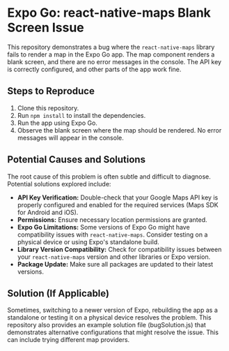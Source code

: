 # Expo Go: react-native-maps Blank Screen Issue

This repository demonstrates a bug where the `react-native-maps` library fails to render a map in the Expo Go app.  The map component renders a blank screen, and there are no error messages in the console.  The API key is correctly configured, and other parts of the app work fine.

## Steps to Reproduce

1. Clone this repository.
2. Run `npm install` to install the dependencies.
3. Run the app using Expo Go.
4. Observe the blank screen where the map should be rendered.  No error messages will appear in the console.

## Potential Causes and Solutions

The root cause of this problem is often subtle and difficult to diagnose. Potential solutions explored include:

* **API Key Verification:** Double-check that your Google Maps API key is properly configured and enabled for the required services (Maps SDK for Android and iOS).
* **Permissions:** Ensure necessary location permissions are granted.
* **Expo Go Limitations:** Some versions of Expo Go might have compatibility issues with `react-native-maps`. Consider testing on a physical device or using Expo's standalone build. 
* **Library Version Compatibility:** Check for compatibility issues between your `react-native-maps` version and other libraries or Expo version.
* **Package Update:** Make sure all packages are updated to their latest versions.

## Solution (If Applicable)

Sometimes, switching to a newer version of Expo, rebuilding the app as a standalone or testing it on a physical device resolves the problem. This repository also provides an example solution file (bugSolution.js) that demonstrates alternative configurations that might resolve the issue. This can include trying different map providers.